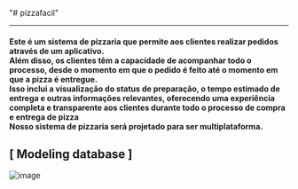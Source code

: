 "# pizzafacil" 
<hr>
<h4>
Este é um sistema de pizzaria que permite aos clientes realizar pedidos através de um aplicativo. <br>
Além disso, os clientes têm a capacidade de acompanhar todo o processo, desde o momento em que o pedido é feito até o momento em que a pizza é entregue. <br>
Isso inclui a visualização do status de preparação, o tempo estimado de entrega e outras informações relevantes, oferecendo uma experiência completa e transparente aos clientes durante todo o processo de compra e entrega de pizza<br>
Nosso sistema de pizzaria será projetado para ser multiplataforma.

[ Modeling database ]
--
![image](https://github.com/lucasdefreitasroberto/pizzafacil/assets/68399974/4b17953e-79dc-497f-bb22-a4822f483ac0)
